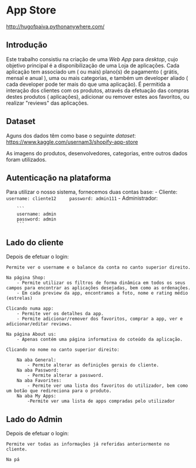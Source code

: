 # App Store
http://hugofpaiva.pythonanywhere.com/
## Introdução
Este trabalho consistiu na criação de uma _Web App_ para _desktop_, cujo objetivo principal é a disponibilização de uma Loja de aplicações. Cada aplicação tem associado
um  ( ou mais) plano(s) de pagamento ( grátis, mensal e anual ), uma ou mais categorias, e também um developer aliado ( cada developer pode ter mais do que uma aplicação). É permitida a interação dos clientes com os produtos, através da efetuação das compras destes produtos ( aplicações), adicionar ou remover estes aos favoritos, ou realizar "reviews" das aplicações. 

## Dataset 
Aguns dos dados têm como base o seguinte _dataset_: 
https://www.kaggle.com/usernam3/shopify-app-store

As imagens do produtos, desenvolvedores, categorias, entre outros dados foram utilizados.

## Autenticação na plataforma

Para utilizar o nosso sistema, fornecemos duas contas base:
    - Cliente:
        ```
        username: cliente12    
        password: admin111
        ``` 
    - Administrador: 

        ```
        username: admin
        password: admin
        ```

## Lado do cliente

Depois de efetuar o login:

    Permite ver o username e o balance da conta no canto superior direito.

    Na página Shop:
        - Permite utilizar os filtros de forma dinâmica em todos os seus campos para encontrar as aplicações desejadas, bem como as ordenações.
        - Em cada preview da app, encontramos a foto, nome e rating médio (estrelas)
        
    Clicando numa app:
        - Permite ver os detalhes da app.
        - Permite adicionar/remover dos favoritos, comprar a app, ver e adicionar/editar reviews.
        
    Na página About us:
        - Apenas contém uma página informativa do coteúdo da aplicação.
    
    Clicando no nome no canto superior direito:

        Na aba General:
            - Permite alterar as definições gerais do cliente.
        Na aba Password:
            - Permite alterar a password.
        Na aba Favorites:
            - Permite ver uma lista dos favoritos do utilizador, bem como um botão que redireciona para o produto.
        Na aba My Apps:
            -Permite ver uma lista de apps compradas pelo utilizador


## Lado do Admin

Depois de efetuar o login:

    Permite ver todas as informações já referidas anteriormente no cliente.

    Na pá





